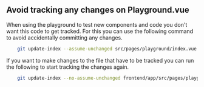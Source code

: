 Avoid tracking any changes on Playground.vue
------

When using the playground to test new components and code you don't want this code to get tracked. For this you can use
the following command to avoid accidentally committing any changes.

```bash
    git update-index --assume-unchanged src/pages/playground/index.vue
```
If you want to make changes to the file that have to be tracked you can run the following to start tracking the changes again.

```bash
    git update-index --no-assume-unchanged frontend/app/src/pages/playground/index.vue
```
